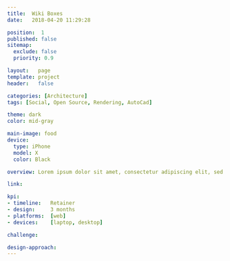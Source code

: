 ```yaml
---
title:  Wiki Boxes
date:   2018-04-20 11:29:28

position:  1
published: false
sitemap:
  exclude: false
  priority: 0.9

layout:   page
template: project
header:   false

categories: [Architecture]
tags: [Social, Open Source, Rendering, AutoCad]

theme: dark
color: mid-gray

main-image: food
device:
  type: iPhone
  model: X
  color: Black

overview: Lorem ipsum dolor sit amet, consectetur adipiscing elit, sed do eiusmod tempor incididunt ut labore et dolore magna aliqua. Ut enim ad minim veniam, quis nostrud exercitation ullamco laboris nisi ut aliquip ex ea commodo consequat. Duis aute irure dolor in reprehenderit in voluptate velit esse cillum dolore eu fugiat nulla pariatur.

link:

kpi:
- timeline:   Retainer
- design:     3 months
- platforms:  [web]
- devices:    [laptop, desktop]

challenge:

design-approach:
---
```

